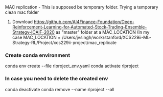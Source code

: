 MAC replication - This is supposed be temporary folder. Trying a temporary
clean mac folder

1. Download
   https://github.com/AI4Finance-Foundation/Deep-Reinforcement-Learning-for-Automated-Stock-Trading-Ensemble-Strategy-ICAIF-2020
as "master" folder at a MAC_LOCATION
(In my case 
MAC_LOCATION = /Users/jvsingh/work/stanford/XCS229ii-ML-Strategy-RL/Project/xcs229ii-project/mac_replicate

### Create conda environment
conda env create --file rlproject_env.yaml
conda activate rlproject

### In case you need to delete the created env
conda deactivate
conda remove --name rlproject --all
